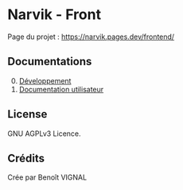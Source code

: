 # Narvik - Front

Page du projet : https://narvik.pages.dev/frontend/

## Documentations

0. [Développement](docs/0.README.md)
1. [Documentation utilisateur](https://narvik.pages.dev/frontend/)


## License

GNU AGPLv3 Licence.

## Crédits
Crée par Benoît VIGNAL
